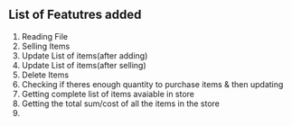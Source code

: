 ## List of Featutres added
<ol>
    <li>Reading File</li>
    <li>Selling Items</li>
    <li>Update List of items(after adding)</li>
    <li>Update List of items(after selling)</li>
    <li>Delete Items</li>
    <li>Checking if theres enough quantity to purchase items & then updating</li>
    <li>Getting complete list of items avaiable in store</li>
    <li>Getting the total sum/cost of all the items in the store</li>
    <li></li>
</ol>
